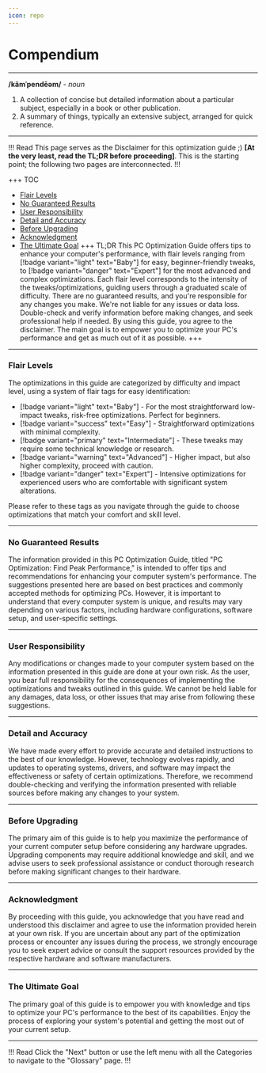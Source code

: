 ```yaml
---
icon: repo
---
```

# Compendium
---
**/kämˈpendēəm/** - *noun*

1. A collection of concise but detailed information about a particular subject, especially in a book or other publication.
2. A summary of things, typically an extensive subject, arranged for quick reference.
---

!!! Read
This page serves as the Disclaimer for this optimization guide ;) **[At the very least, read the TL;DR before proceeding]**. This is the starting point; the following two pages are interconnected.
!!!

+++ TOC
- [Flair Levels](#Flair-Levels)
- [No Guaranteed Results](#no-guaranteed-results)
- [User Responsibility](#user-responsibility)
- [Detail and Accuracy](#detail-and-accuracy)
- [Before Upgrading](#before-upgrading)
- [Acknowledgment](#acknowledgment)
- [The Ultimate Goal](#the-ultimate-goal)
+++ TL;DR
This PC Optimization Guide offers tips to enhance your computer's performance, with flair levels ranging from [!badge variant="light" text="Baby"] for easy, beginner-friendly tweaks, to [!badge variant="danger" text="Expert"] for the most advanced and complex optimizations. Each flair level corresponds to the intensity of the tweaks/optimizations, guiding users through a graduated scale of difficulty. There are no guaranteed results, and you're responsible for any changes you make. We're not liable for any issues or data loss. Double-check and verify information before making changes, and seek professional help if needed. By using this guide, you agree to the disclaimer. The main goal is to empower you to optimize your PC's performance and get as much out of it as possible.
+++

---
### Flair Levels
The optimizations in this guide are categorized by difficulty and impact level, using a system of flair tags for easy identification:

- [!badge variant="light" text="Baby"] - For the most straightforward low-impact tweaks, risk-free optimizations. Perfect for beginners.
- [!badge variant="success" text="Easy"] - Straightforward optimizations with minimal complexity.
- [!badge variant="primary" text="Intermediate"] - These tweaks may require some technical knowledge or research.
- [!badge variant="warning" text="Advanced"] - Higher impact, but also higher complexity, proceed with caution.
- [!badge variant="danger" text="Expert"] - Intensive optimizations for experienced users who are comfortable with significant system alterations.

Please refer to these tags as you navigate through the guide to choose optimizations that match your comfort and skill level.

---

### No Guaranteed Results
The information provided in this PC Optimization Guide, titled "PC Optimization: Find Peak Performance," is intended to offer tips and recommendations for enhancing your computer system's performance. The suggestions presented here are based on best practices and commonly accepted methods for optimizing PCs. However, it is important to understand that every computer system is unique, and results may vary depending on various factors, including hardware configurations, software setup, and user-specific settings.

---
### User Responsibility
Any modifications or changes made to your computer system based on the information presented in this guide are done at your own risk. As the user, you bear full responsibility for the consequences of implementing the optimizations and tweaks outlined in this guide. We cannot be held liable for any damages, data loss, or other issues that may arise from following these suggestions.

---
### Detail and Accuracy
We have made every effort to provide accurate and detailed instructions to the best of our knowledge. However, technology evolves rapidly, and updates to operating systems, drivers, and software may impact the effectiveness or safety of certain optimizations. Therefore, we recommend double-checking and verifying the information presented with reliable sources before making any changes to your system.

---
### Before Upgrading
The primary aim of this guide is to help you maximize the performance of your current computer setup before considering any hardware upgrades. Upgrading components may require additional knowledge and skill, and we advise users to seek professional assistance or conduct thorough research before making significant changes to their hardware.

---
### Acknowledgment
By proceeding with this guide, you acknowledge that you have read and understood this disclaimer and agree to use the information provided herein at your own risk. If you are uncertain about any part of the optimization process or encounter any issues during the process, we strongly encourage you to seek expert advice or consult the support resources provided by the respective hardware and software manufacturers.

---
### The Ultimate Goal
The primary goal of this guide is to empower you with knowledge and tips to optimize your PC's performance to the best of its capabilities. Enjoy the process of exploring your system's potential and getting the most out of your current setup.

---
!!! Read
Click the "Next" button or use the left menu with all the Categories to navigate to the "Glossary" page.
!!!